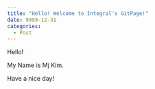 ```yaml
---
title: "Hello! Welcome to Integral's GitPage!"
date: 9999-12-31
categories:
  - Post
---
```

<!--
Post: Future Date

This post lives in the future and is dated {{ page.date | date: "%c" }}. When building Jekyll with the `--future` flag it should appear.
-->

Hello!

My Name is Mj Kim.

Have a nice day!